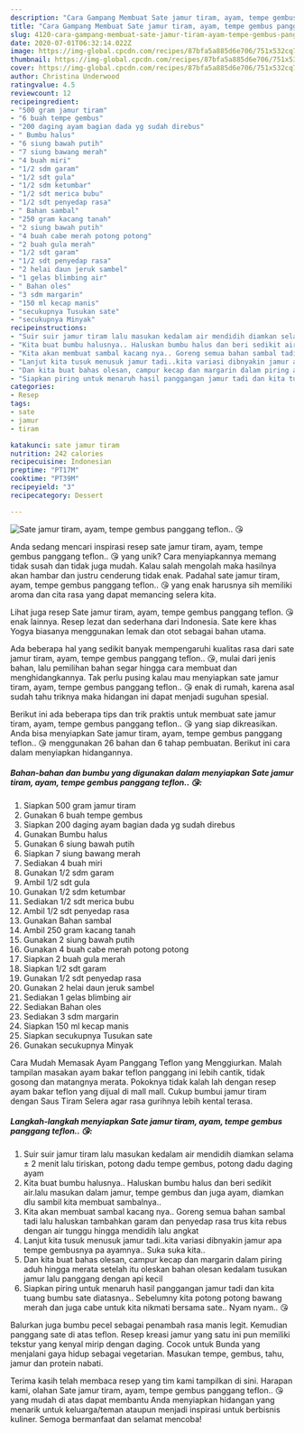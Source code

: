 ```yaml
---
description: "Cara Gampang Membuat Sate jamur tiram, ayam, tempe gembus panggang teflon.. 😘 Anti Gagal"
title: "Cara Gampang Membuat Sate jamur tiram, ayam, tempe gembus panggang teflon.. 😘 Anti Gagal"
slug: 4120-cara-gampang-membuat-sate-jamur-tiram-ayam-tempe-gembus-panggang-teflon-anti-gagal
date: 2020-07-01T06:32:14.022Z
image: https://img-global.cpcdn.com/recipes/87bfa5a885d6e706/751x532cq70/sate-jamur-tiram-ayam-tempe-gembus-panggang-teflon-😘-foto-resep-utama.jpg
thumbnail: https://img-global.cpcdn.com/recipes/87bfa5a885d6e706/751x532cq70/sate-jamur-tiram-ayam-tempe-gembus-panggang-teflon-😘-foto-resep-utama.jpg
cover: https://img-global.cpcdn.com/recipes/87bfa5a885d6e706/751x532cq70/sate-jamur-tiram-ayam-tempe-gembus-panggang-teflon-😘-foto-resep-utama.jpg
author: Christina Underwood
ratingvalue: 4.5
reviewcount: 12
recipeingredient:
- "500 gram jamur tiram"
- "6 buah tempe gembus"
- "200 daging ayam bagian dada yg sudah direbus"
- " Bumbu halus"
- "6 siung bawah putih"
- "7 siung bawang merah"
- "4 buah miri"
- "1/2 sdm garam"
- "1/2 sdt gula"
- "1/2 sdm ketumbar"
- "1/2 sdt merica bubu"
- "1/2 sdt penyedap rasa"
- " Bahan sambal"
- "250 gram kacang tanah"
- "2 siung bawah putih"
- "4 buah cabe merah potong potong"
- "2 buah gula merah"
- "1/2 sdt garam"
- "1/2 sdt penyedap rasa"
- "2 helai daun jeruk sambel"
- "1 gelas blimbing air"
- " Bahan oles"
- "3 sdm margarin"
- "150 ml kecap manis"
- "secukupnya Tusukan sate"
- "secukupnya Minyak"
recipeinstructions:
- "Suir suir jamur tiram lalu masukan kedalam air mendidih diamkan selama ± 2 menit lalu tiriskan, potong dadu tempe gembus, potong dadu daging ayam"
- "Kita buat bumbu halusnya.. Haluskan bumbu halus dan beri sedikit air.lalu masukan dalam jamur, tempe gembus dan juga ayam, diamkan dlu sambil kita membuat sambalnya.."
- "Kita akan membuat sambal kacang nya.. Goreng semua bahan sambal tadi lalu haluskan tambahkan garam dan penyedap rasa trus kita rebus dengan air tunggu hingga mendidih lalu angkat"
- "Lanjut kita tusuk menusuk jamur tadi..kita variasi dibnyakin jamur apa tempe gembusnya pa ayamnya.. Suka suka kita.."
- "Dan kita buat bahas olesan, campur kecap dan margarin dalam piring aduh hingga merata setelah itu oleskan bahan olesan kedalam tusukan jamur lalu panggang dengan api kecil"
- "Siapkan piring untuk menaruh hasil panggangan jamur tadi dan kita tuang bumbu sate diatasnya.. Sebelumny kita potong potong bawang merah dan juga cabe untuk kita nikmati bersama sate.. Nyam nyam.. 😘"
categories:
- Resep
tags:
- sate
- jamur
- tiram

katakunci: sate jamur tiram 
nutrition: 242 calories
recipecuisine: Indonesian
preptime: "PT17M"
cooktime: "PT39M"
recipeyield: "3"
recipecategory: Dessert

---
```



![Sate jamur tiram, ayam, tempe gembus panggang teflon.. 😘](https://img-global.cpcdn.com/recipes/87bfa5a885d6e706/751x532cq70/sate-jamur-tiram-ayam-tempe-gembus-panggang-teflon-😘-foto-resep-utama.jpg)

Anda sedang mencari inspirasi resep sate jamur tiram, ayam, tempe gembus panggang teflon.. 😘 yang unik? Cara menyiapkannya memang tidak susah dan tidak juga mudah. Kalau salah mengolah maka hasilnya akan hambar dan justru cenderung tidak enak. Padahal sate jamur tiram, ayam, tempe gembus panggang teflon.. 😘 yang enak harusnya sih memiliki aroma dan cita rasa yang dapat memancing selera kita.

Lihat juga resep Sate jamur tiram, ayam, tempe gembus panggang teflon. 😘 enak lainnya. Resep lezat dan sederhana dari Indonesia. Sate kere khas Yogya biasanya menggunakan lemak dan otot sebagai bahan utama.

Ada beberapa hal yang sedikit banyak mempengaruhi kualitas rasa dari sate jamur tiram, ayam, tempe gembus panggang teflon.. 😘, mulai dari jenis bahan, lalu pemilihan bahan segar hingga cara membuat dan menghidangkannya. Tak perlu pusing kalau mau menyiapkan sate jamur tiram, ayam, tempe gembus panggang teflon.. 😘 enak di rumah, karena asal sudah tahu triknya maka hidangan ini dapat menjadi suguhan spesial.


Berikut ini ada beberapa tips dan trik praktis untuk membuat sate jamur tiram, ayam, tempe gembus panggang teflon.. 😘 yang siap dikreasikan. Anda bisa menyiapkan Sate jamur tiram, ayam, tempe gembus panggang teflon.. 😘 menggunakan 26 bahan dan 6 tahap pembuatan. Berikut ini cara dalam menyiapkan hidangannya.

<!--inarticleads1-->

##### Bahan-bahan dan bumbu yang digunakan dalam menyiapkan Sate jamur tiram, ayam, tempe gembus panggang teflon.. 😘:

1. Siapkan 500 gram jamur tiram
1. Gunakan 6 buah tempe gembus
1. Siapkan 200 daging ayam bagian dada yg sudah direbus
1. Gunakan  Bumbu halus
1. Gunakan 6 siung bawah putih
1. Siapkan 7 siung bawang merah
1. Sediakan 4 buah miri
1. Gunakan 1/2 sdm garam
1. Ambil 1/2 sdt gula
1. Gunakan 1/2 sdm ketumbar
1. Sediakan 1/2 sdt merica bubu
1. Ambil 1/2 sdt penyedap rasa
1. Gunakan  Bahan sambal
1. Ambil 250 gram kacang tanah
1. Gunakan 2 siung bawah putih
1. Gunakan 4 buah cabe merah potong potong
1. Siapkan 2 buah gula merah
1. Siapkan 1/2 sdt garam
1. Gunakan 1/2 sdt penyedap rasa
1. Gunakan 2 helai daun jeruk sambel
1. Sediakan 1 gelas blimbing air
1. Sediakan  Bahan oles
1. Sediakan 3 sdm margarin
1. Siapkan 150 ml kecap manis
1. Siapkan secukupnya Tusukan sate
1. Gunakan secukupnya Minyak


Cara Mudah Memasak Ayam Panggang Teflon yang Menggiurkan. Malah tampilan masakan ayam bakar teflon panggang ini lebih cantik, tidak gosong dan matangnya merata. Pokoknya tidak kalah lah dengan resep ayam bakar teflon yang dijual di mall mall. Cukup bumbui jamur tiram dengan Saus Tiram Selera agar rasa gurihnya lebih kental terasa. 

<!--inarticleads2-->

##### Langkah-langkah menyiapkan Sate jamur tiram, ayam, tempe gembus panggang teflon.. 😘:

1. Suir suir jamur tiram lalu masukan kedalam air mendidih diamkan selama ± 2 menit lalu tiriskan, potong dadu tempe gembus, potong dadu daging ayam
1. Kita buat bumbu halusnya.. Haluskan bumbu halus dan beri sedikit air.lalu masukan dalam jamur, tempe gembus dan juga ayam, diamkan dlu sambil kita membuat sambalnya..
1. Kita akan membuat sambal kacang nya.. Goreng semua bahan sambal tadi lalu haluskan tambahkan garam dan penyedap rasa trus kita rebus dengan air tunggu hingga mendidih lalu angkat
1. Lanjut kita tusuk menusuk jamur tadi..kita variasi dibnyakin jamur apa tempe gembusnya pa ayamnya.. Suka suka kita..
1. Dan kita buat bahas olesan, campur kecap dan margarin dalam piring aduh hingga merata setelah itu oleskan bahan olesan kedalam tusukan jamur lalu panggang dengan api kecil
1. Siapkan piring untuk menaruh hasil panggangan jamur tadi dan kita tuang bumbu sate diatasnya.. Sebelumny kita potong potong bawang merah dan juga cabe untuk kita nikmati bersama sate.. Nyam nyam.. 😘


Balurkan juga bumbu pecel sebagai penambah rasa manis legit. Kemudian panggang sate di atas teflon. Resep kreasi jamur yang satu ini pun memiliki tekstur yang kenyal mirip dengan daging. Cocok untuk Bunda yang menjalani gaya hidup sebagai vegetarian. Masukan tempe, gembus, tahu, jamur dan protein nabati. 

Terima kasih telah membaca resep yang tim kami tampilkan di sini. Harapan kami, olahan Sate jamur tiram, ayam, tempe gembus panggang teflon.. 😘 yang mudah di atas dapat membantu Anda menyiapkan hidangan yang menarik untuk keluarga/teman ataupun menjadi inspirasi untuk berbisnis kuliner. Semoga bermanfaat dan selamat mencoba!
